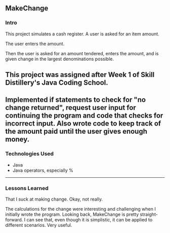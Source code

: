 ## MakeChange

### Intro
This project simulates a cash register. A user is asked for an item amount.

The user enters the amount.

Then the user is asked for an amount tendered, enters the amount, and is given change in the largest denominations possible.

This project was assigned after Week 1 of Skill Distillery's Java Coding School.
------------------------------------------------------------
Implemented if statements to check for "no change returned", request user input for continuing the program and code that checks for incorrect input. Also wrote code to keep track of the amount paid until the user gives enough money.
------------------------------------------------------------
### Technologies Used
* Java
* Java operators, especially %
------------------------------------------------------------
### Lessons Learned
That I suck at making change. Okay, not really.

The calculations for the change were interesting and challenging when I initially wrote the program. Looking back, MakeChange is pretty straight-forward. I can see that, even though it is simplistic, it can be applied to different scenarios. Very useful.
